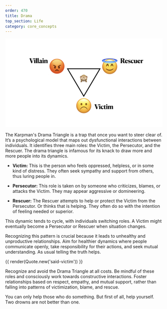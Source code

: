 ```yaml
---
order: 470
title: Drama
top_section: Life
category: core_concepts
---
```


![](/images/book/drama/joy-54.jpeg)

The Karpman's Drama Triangle is a trap that once you want to steer clear of. It’s a psychological model that maps out dysfunctional interactions between individuals. It identifies three main roles: the Victim, the Persecutor, and the Rescuer. The drama triangle is infamous for its knack to draw more and more people into its dynamics.

- **Victim:** This is the person who feels oppressed, helpless, or in some kind of distress. They often seek sympathy and support from others, thus luring people in.

- **Persecutor:** This role is taken on by someone who criticizes, blames, or attacks the Victim. They may appear aggressive or domineering.

- **Rescuer:** The Rescuer attempts to help or protect the Victim from the Persecutor. Or thinks that is helping. They often do so with the intention of feeling needed or superior.


This dynamic tends to cycle, with individuals switching roles. A Victim might eventually become a Persecutor or Rescuer when situation changes.

Recognizing this pattern is crucial because it leads to unhealthy and unproductive relationships. Aim for healthier dynamics where people communicate openly, take responsibility for their actions, and seek mutual understanding. As usual telling the truth helps.

{{ render(Quote.new('said-victim')) }}

Recognize and avoid the Drama Triangle at all costs. Be mindful of these roles and consciously work towards constructive interactions. Foster relationships based on respect, empathy, and mutual support, rather than falling into patterns of victimization, blame, and rescue.

You can only help those who do something. But first of all, help yourself. Two drowns are not better than one. 
